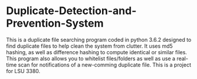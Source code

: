 # Duplicate-Detection-and-Prevention-System
This is a duplicate file searching program coded in python 3.6.2 designed to find duplicate files to help clean the system from clutter. It uses md5 hashing, as well as difference hashing to compute identical or similar files. This program also allows you to whitelist files/folders as well as use a real-time scan for notifications of a new-comming duplicate file. This is a project for LSU 3380.

